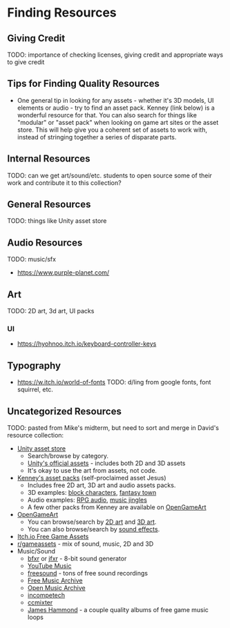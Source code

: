 # Finding Resources

## Giving Credit

TODO: importance of checking licenses, giving credit and appropriate ways to give credit

## Tips for Finding Quality Resources

- One general tip in looking for any assets - whether it's 3D models, UI elements or audio - try to find an asset pack. Kenney (link below) is a wonderful resource for that. You can also search for things like "modular" or "asset pack" when looking on game art sites or the asset store. This will help give you a coherent set of assets to work with, instead of stringing together a series of disparate parts.

## Internal Resources

TODO: can we get art/sound/etc. students to open source some of their work and contribute it to this collection?

## General Resources

TODO: things like Unity asset store

## Audio Resources

TODO: music/sfx
- https://www.purple-planet.com/

## Art
TODO: 2D art, 3d art, UI packs
### UI
- https://hyohnoo.itch.io/keyboard-controller-keys

## Typography

- https://w.itch.io/world-of-fonts
TODO: d/ling from google fonts, font squirrel, etc.

## Uncategorized Resources

TODO: pasted from Mike's midterm, but need to sort and merge in David's resource collection:

- [Unity asset store](https://assetstore.unity.com/)
  - Search/browse by category.
  - [Unity's official assets](https://assetstore.unity.com/publishers/1) - includes both 2D and 3D assets
  - It's okay to use the art from assets, not code.
- [Kenney's asset packs](https://www.kenney.nl/assets) (self-proclaimed asset Jesus)
  - Includes free 2D art, 3D art and audio assets packs.
  - 3D examples: [block characters](https://www.kenney.nl/assets/3d-characters), [fantasy town](https://www.kenney.nl/assets/fantasy-town-kit)
  - Audio examples: [RPG audio](https://www.kenney.nl/assets/rpg-audio), [music jingles](https://www.kenney.nl/assets/music-jingles)
  - A few other packs from Kenney are available on [OpenGameArt](https://opengameart.org/users/kenney)
- [OpenGameArt](https://opengameart.org/)
  - You can browse/search by [2D art](https://opengameart.org/art-search-advanced?keys=&field_art_type_tid%5B%5D=9&sort_by=count&sort_order=DESC) and [3D art](https://opengameart.org/art-search-advanced?keys=&field_art_type_tid%5B%5D=10&sort_by=count&sort_order=DESC).
  - You can also browse/search by [sound effects](https://opengameart.org/art-search-advanced?keys=&field_art_type_tid%5B%5D=13&sort_by=count&sort_order=DESC).
- [Itch.io Free Game Assets](https://itch.io/game-assets/free)
- [r/gameassets](https://www.reddit.com/r/gameassets/) - mix of sound, music, 2D and 3D 
- Music/Sound
  - [bfxr](https://www.bfxr.net/) or [jfxr](https://jfxr.frozenfractal.com/) - 8-bit sound generator
  - [YouTube Music](https://www.youtube.com/audiolibrary/music?nv=1)
  - [freesound](https://freesound.org/) - tons of free sound recordings
  - [Free Music Archive](https://freemusicarchive.org/)
  - [Open Music Archive](http://openmusicarchive.org/index.php)
  - [incompetech](https://incompetech.com/)
  - [ccmixter](http://ccmixter.org/)
  - [James Hammond](https://jameshammondrf.bandcamp.com/) - a couple quality albums of free game music loops
